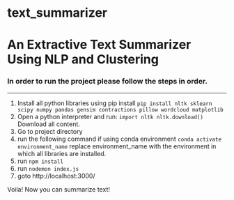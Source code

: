 # text_summarizer
An Extractive Text Summarizer Using NLP and Clustering
======


### In order to run the project please follow the steps in order.
------

1. Install all python libraries using pip install 
    `pip install nltk sklearn scipy numpy pandas gensim contractions pillow wordcloud matplotlib`
2. Open a python interpreter and run:
    `import nltk
    nltk.download()`
    Download all content.
3. Go to project directory
4. run the following command if using conda environment
  `conda activate environment_name`
  replace environment_name with the environment in which all libraries are installed.
5. run `npm install`
6. run `nodemon index.js`
7. goto http://localhost:3000/

Voila! Now you can summarize text!

